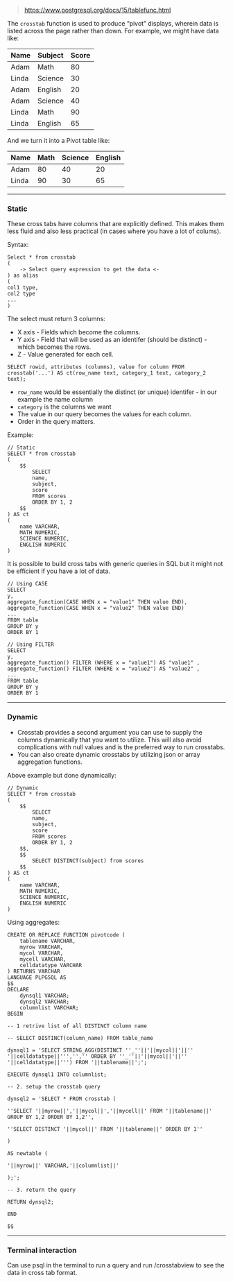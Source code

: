 >https://www.postgresql.org/docs/15/tablefunc.html

The `crosstab` function is used to produce “pivot” displays, wherein data is listed across the page rather than down. For example, we might have data like:

| Name | Subject | Score |
| - |  - |  - |
| Adam | Math | 80 |
| Linda | Science | 30 |
| Adam | English | 20 |
| Adam | Science | 40 |
| Linda | Math | 90 |
| Linda | English | 65 |

And we turn it into a Pivot table like:

| Name | Math | Science | English |
| - |  - |  - | - |
| Adam | 80 | 40 | 20 |
| Linda | 90 | 30 | 65 |

---
### Static

These cross tabs have columns that are explicitly defined. This makes them less fluid and also less practical (in cases where you have a lot of colums).

Syntax:

```
Select * from crosstab
(
	-> Select query expression to get the data <-
) as alias
(
col1 type,
col2 type
...
)
```

The select must return 3 columns:
- X axis - Fields which become the columns.
- Y axis - Field that will be used as an identifer (should be distinct) - which becomes the rows.
- Z - Value generated for each cell.

`SELECT rowid, attributes (columns), value for column FROM crosstab('...') AS ct(row_name text, category_1 text, category_2 text);`

- `row_name` would be essentially the distinct (or unique) identifer - in our example the name column
- `category` is the columns we want
- The value in our query becomes the values for each column. 
- Order in the query matters.

Example:
```
// Static
SELECT * from crosstab
(
	$$
		SELECT
		name,
		subject,
		score
		FROM scores
		ORDER BY 1, 2
	$$
) AS ct
(
	name VARCHAR,
	MATH NUMERIC,
	SCIENCE NUMERIC,
	ENGLISH NUMERIC
)
```

It is possible to build cross tabs with generic queries in SQL but it might not be efficient if you have a lot of data.
```
// Using CASE
SELECT
y,
aggregate_function(CASE WHEN x = "value1" THEN value END),
aggregate_function(CASE WHEN x = "value2" THEN value END)
...
FROM table
GROUP BY y
ORDER BY 1

// Using FILTER
SELECT
y,
aggregate_function() FILTER (WHERE x = "value1") AS "value1" ,
aggregate_function() FILTER (WHERE x = "value2") AS "value2" ,
...
FROM table
GROUP BY y
ORDER BY 1

```

---
### Dynamic

- Crosstab provides a second argument you can use to supply the columns dynamically that you want to utilize. This will also avoid complications with null values and is the preferred way to run crosstabs.
- You can also create dynamic crosstabs by utilizing json or array aggregation functions.

Above example but done dynamically:
```
// Dynamic
SELECT * from crosstab
(
	$$
		SELECT
		name,
		subject,
		score
		FROM scores
		ORDER BY 1, 2
	$$,
	$$
		SELECT DISTINCT(subject) from scores
	$$
) AS ct
(
	name VARCHAR,
	MATH NUMERIC,
	SCIENCE NUMERIC,
	ENGLISH NUMERIC
)
```

Using aggregates:
```
CREATE OR REPLACE FUNCTION pivotcode (
	tablename VARCHAR,
	myrow VARCHAR,
	mycol VARCHAR,
	mycell VARCHAR,
	celldatatype VARCHAR
) RETURNS VARCHAR
LANGUAGE PLPGSQL AS
$$
DECLARE
	dynsql1 VARCHAR;
	dynsql2 VARCHAR;
	columnlist VARCHAR;
BEGIN

-- 1 retrive list of all DISTINCT column name

-- SELECT DISTINCT(column_name) FROM table_name

dynsql1 = 'SELECT STRING_AGG(DISTINCT ''_''||'||mycol||'||'' '||celldatatype||''','','' ORDER BY ''_''||'||mycol||'||'' '||celldatatype||''') FROM '||tablename||';';

EXECUTE dynsql1 INTO columnlist;

-- 2. setup the crosstab query

dynsql2 = 'SELECT * FROM crosstab (

''SELECT '||myrow||','||mycol||','||mycell||' FROM '||tablename||' GROUP BY 1,2 ORDER BY 1,2'',

''SELECT DISTINCT '||mycol||' FROM '||tablename||' ORDER BY 1''

)

AS newtable (

'||myrow||' VARCHAR,'||columnlist||'

);';

-- 3. return the query

RETURN dynsql2;

END

$$
```

---
### Terminal interaction

Can use psql in the terminal to run a query and run /crosstabview to see the data in cross tab format.